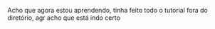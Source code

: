 Acho que agora estou aprendendo, tinha feito todo o tutorial fora do diretório, agr acho que está indo certo

